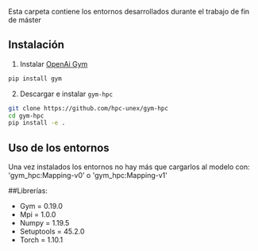 Esta carpeta contiene los entornos desarrollados durante el trabajo de fin de máster

## Instalación
1. Instalar [OpenAi Gym](https://github.com/openai/gym)
```bash
pip install gym
```

2. Descargar e instalar `gym-hpc`
```bash
git clone https://github.com/hpc-unex/gym-hpc
cd gym-hpc
pip install -e .
```
## Uso de los entornos

Una vez instalados los entornos no hay más que cargarlos al modelo con: 'gym_hpc:Mapping-v0' o 'gym_hpc:Mapping-v1'

##Librerías:
- Gym = 0.19.0
- Mpi = 1.0.0
- Numpy = 1.19.5
- Setuptools = 45.2.0
- Torch = 1.10.1
